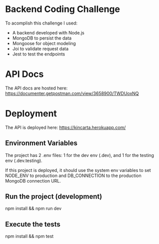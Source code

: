 # Backend Coding Challenge

To acomplish this challenge I used:

- A backend developed with Node.js
- MongoDB to persist the data
- Mongoose for object modeling
- Joi to validate request data
- Jest to test the endpoints

# API Docs

The API docs are hosted here: <https://documenter.getpostman.com/view/3658900/TWDUoxNQ>

# Deployment

The API is deployed here: <https://kincarta.herokuapp.com/>

## Environment Variables

The project has 2 .env files: 1 for the dev env (.dev), and 1 for the testing env (.dev.testing).

If this project is deployed, it should use the system env variables to set NODE_ENV to production and DB_CONNECTION to the production MongoDB connection URL.

## Run the project (development)

npm install && npm run dev

## Execute the tests

npm install && npm test
